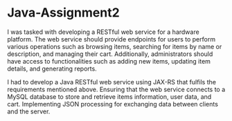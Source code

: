 # Java-Assignment2

I was tasked with developing a RESTful web service for a hardware platform. The web service should provide endpoints for users to perform various operations such as browsing items, searching for items by name or description, and managing their cart. Additionally, administrators should have access to functionalities such as adding new items, updating item details, and generating reports.

I had to develop a Java RESTful web service using JAX-RS that fulfils the requirements mentioned above. Ensuring that the web service connects to a MySQL database to store and retrieve items information, user data, and cart. Implementing JSON processing for exchanging data between clients and the server.
